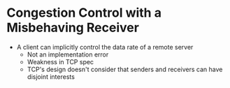 # Congestion Control with a Misbehaving Receiver

- A client can implicitly control the data rate of a remote server
	- Not an implementation error
	- Weakness in TCP spec
	- TCP's design doesn't consider that senders and receivers can have disjoint interests
